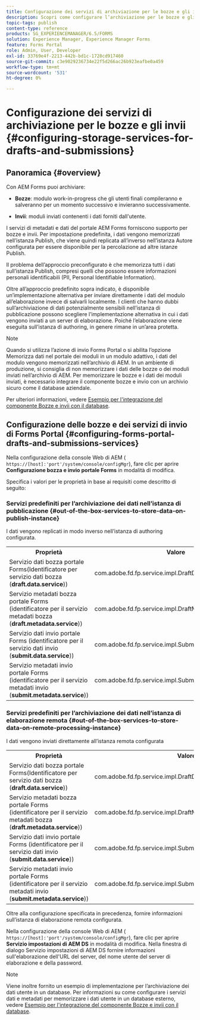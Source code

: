 ```yaml
---
title: Configurazione dei servizi di archiviazione per le bozze e gli invii
description: Scopri come configurare l’archiviazione per le bozze e gli invii
topic-tags: publish
content-type: reference
products: SG_EXPERIENCEMANAGER/6.5/FORMS
solution: Experience Manager, Experience Manager Forms
feature: Forms Portal
role: Admin, User, Developer
exl-id: 33769e4f-2213-442b-bd1c-1728cd917460
source-git-commit: c3e9029236734e22f5d266ac26b923eafbe0a459
workflow-type: tm+mt
source-wordcount: '531'
ht-degree: 0%

---
```


# Configurazione dei servizi di archiviazione per le bozze e gli invii {#configuring-storage-services-for-drafts-and-submissions}

## Panoramica {#overview}

Con AEM Forms puoi archiviare:

* **Bozze**: modulo work-in-progress che gli utenti finali compileranno e salveranno per un momento successivo e invieranno successivamente.

* **Invii**: moduli inviati contenenti i dati forniti dall&#39;utente.

I servizi di metadati e dati del portale AEM Forms forniscono supporto per bozze e invii. Per impostazione predefinita, i dati vengono memorizzati nell’istanza Publish, che viene quindi replicata all’inverso nell’istanza Autore configurata per essere disponibile per la percolazione ad altre istanze Publish.

Il problema dell’approccio preconfigurato è che memorizza tutti i dati sull’istanza Publish, compresi quelli che possono essere informazioni personali identificabili (PII, Personal Identifiable Information).

Oltre all’approccio predefinito sopra indicato, è disponibile un’implementazione alternativa per inviare direttamente i dati del modulo all’elaborazione invece di salvarli localmente. I clienti che hanno dubbi sull’archiviazione di dati potenzialmente sensibili nell’istanza di pubblicazione possono scegliere l’implementazione alternativa in cui i dati vengono inviati a un server di elaborazione. Poiché l’elaborazione viene eseguita sull’istanza di authoring, in genere rimane in un’area protetta.

>[!NOTE]
>
>Quando si utilizza l’azione di invio Forms Portal o si abilita l’opzione Memorizza dati nel portale dei moduli in un modulo adattivo, i dati del modulo vengono memorizzati nell’archivio di AEM. In un ambiente di produzione, si consiglia di non memorizzare i dati delle bozze o dei moduli inviati nell’archivio di AEM. Per memorizzare le bozze e i dati dei moduli inviati, è necessario integrare il componente bozze e invio con un archivio sicuro come il database aziendale.
>
>Per ulteriori informazioni, vedere [Esempio per l&#39;integrazione del componente Bozze e invii con il database](/help/forms/using/integrate-draft-submission-database.md).

## Configurazione delle bozze e dei servizi di invio di Forms Portal {#configuring-forms-portal-drafts-and-submissions-services}

Nella configurazione della console Web di AEM ( `https://[host]:'port'/system/console/configMgr`), fare clic per aprire **Configurazione bozza e invio portale Forms** in modalità di modifica.

Specifica i valori per le proprietà in base ai requisiti come descritto di seguito:

### Servizi predefiniti per l’archiviazione dei dati nell’istanza di pubblicazione {#out-of-the-box-services-to-store-data-on-publish-instance}

I dati vengono replicati in modo inverso nell’istanza di authoring configurata.

<table>
 <tbody>
  <tr>
   <th>Proprietà</th>
   <th>Valore</th>
  </tr>
  <tr>
   <td>Servizio dati bozza portale Forms(Identificatore per servizio dati bozza (<strong>draft.data.service</strong>))</td>
   <td>com.adobe.fd.fp.service.impl.DraftDataServiceImpl<br /> </td>
  </tr>
  <tr>
   <td>Servizio metadati bozza portale Forms (identificatore per il servizio metadati bozza (<strong>draft.metadata.service</strong>))</td>
   <td>com.adobe.fd.fp.service.impl.DraftMetadataServiceImpl<br /> </td>
  </tr>
  <tr>
   <td>Servizio dati invio portale Forms (identificatore per il servizio dati invio (<strong>submit.data.service</strong>))</td>
   <td>com.adobe.fd.fp.service.impl.SubmitDataServiceImpl<br /> </td>
  </tr>
  <tr>
   <td>Servizio metadati invio portale Forms (identificatore per il servizio metadati invio (<strong>submit.metadata.service</strong>))</td>
   <td>com.adobe.fd.fp.service.impl.SubmitMetadataServiceImpl<br /> </td>
  </tr>
 </tbody>
</table>

### Servizi predefiniti per l’archiviazione dei dati nell’istanza di elaborazione remota {#out-of-the-box-services-to-store-data-on-remote-processing-instance}

I dati vengono inviati direttamente all’istanza remota configurata

<table>
 <tbody>
  <tr>
   <th>Proprietà</th>
   <th>Valore</th>
  </tr>
  <tr>
   <td>Servizio dati bozza portale Forms(Identificatore per servizio dati bozza (<strong>draft.data.service</strong>))</td>
   <td>com.adobe.fd.fp.service.impl.DraftDataServiceRemoteImpl<br /> </td>
  </tr>
  <tr>
   <td>Servizio metadati bozza portale Forms (identificatore per il servizio metadati bozza (<strong>draft.metadata.service</strong>))</td>
   <td>com.adobe.fd.fp.service.impl.DraftMetadataServiceRemoteImpl<br /> </td>
  </tr>
  <tr>
   <td>Servizio dati invio portale Forms (identificatore per il servizio dati invio (<strong>submit.data.service</strong>))</td>
   <td>com.adobe.fd.fp.service.impl.SubmitDataServiceRemoteImpl<br /> </td>
  </tr>
  <tr>
   <td>Servizio metadati invio portale Forms (identificatore per il servizio metadati invio (<strong>submit.metadata.service</strong>))</td>
   <td>com.adobe.fd.fp.service.impl.SubmitMetadataServiceRemoteImpl<br /> </td>
  </tr>
 </tbody>
</table>

Oltre alla configurazione specificata in precedenza, fornire informazioni sull’istanza di elaborazione remota configurata.

Nella configurazione della console Web di AEM ( `https://[host]:'port'/system/console/configMgr`), fare clic per aprire **Servizio impostazioni di AEM DS** in modalità di modifica. Nella finestra di dialogo Servizio impostazioni di AEM DS fornire informazioni sull&#39;elaborazione dell&#39;URL del server, del nome utente del server di elaborazione e della password.

>[!NOTE]
>
>Viene inoltre fornito un esempio di implementazione per l’archiviazione dei dati utente in un database. Per informazioni su come configurare i servizi dati e metadati per memorizzare i dati utente in un database esterno, vedere [Esempio per l&#39;integrazione del componente Bozze e invii con il database](/help/forms/using/integrate-draft-submission-database.md).
